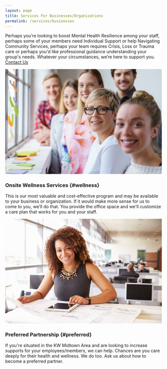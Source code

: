```yaml
---
layout: page
title: Services For Businesses/Organizations
permalink: /services/businesses
---
```


Perhaps you’re looking to boost Mental Health Resilience among your staff, perhaps some of your members need Individual Support or help Navigating Community Services, perhaps your team requires Crisis, Loss or Trauma care or perhaps you'd like professional guidance understanding your group's needs. Whatever your circumstances, we’re here to support you. [Contact Us](/contact/)

<div class="service-item">
<div class="service-item-title">
<img src="/assets/images/family-window.jpg" alt="">
</div>
<div class="service-item-description" markdown="1">

### Onsite Wellness Services {#wellness}

This is our most valuable and cost-effective program and may be available to your business or organization. If it would make more sense for us to come to you, we’ll do that. You provide the office space and we'll customize a care plan that works for you and your staff.

</div>
</div>

<div class="service-item">
<div class="service-item-title">
<img src="/assets/images/work.jpg" alt="">
</div>
<div class="service-item-description" markdown="1">

### Preferred Partnership {#preferred}

If you're situated in the KW Midtown Area and are looking to increase supports for your employees/members, we can help. Chances are you care deeply for their health and wellness. We do too. Ask us about how to become a preferred partner.

</div>
</div>